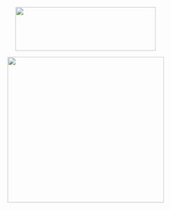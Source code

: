 <p align="center">
  <img width="320" height="100" src="https://spotify-github-profile.kittinanx.com/api/view?uid=31ln4sfovn4k45va3kowbjaihhlq&cover_image=true&theme=natemoo-re&show_offline=true&background_color=121212&interchange=false&bar_color_cover=true&bar_color=53b14f)](https://github.com/kittinan/spotify-github-profile)">
</p>


<p align="center">
  <img width="357" height="333" src="https://i.postimg.cc/dV6r01hR/57317c0ca0b72e7186c97de3798ceef91dc2be04.png">
</p>

